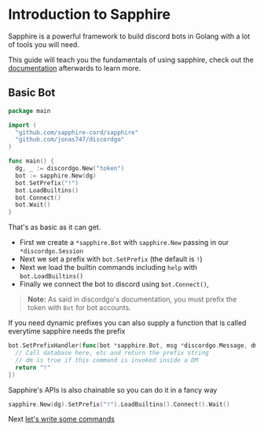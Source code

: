# Introduction to Sapphire
Sapphire is a powerful framework to build discord bots in Golang with a lot of tools you will need.

This guide will teach you the fundamentals of using sapphire, check out the [documentation](https://godoc.org/github.com/sapphire-cord/sapphire) afterwards to learn more.

## Basic Bot
```go
package main

import (
  "github.com/sapphire-cord/sapphire"
  "github.com/jonas747/discordgo"
)

func main() {
  dg, _ := discordgo.New("token")
  bot := sapphire.New(dg)
  bot.SetPrefix("!")
  bot.LoadBuiltins()
  bot.Connect()
  bot.Wait()
}
```
That's as basic as it can get.

- First we create a `*sapphire.Bot` with `sapphire.New` passing in our `*discordgo.Session`
- Next we set a prefix with `bot.SetPrefix` (the default is `!`)
- Next we load the builtin commands including `help` with `bot.LoadBuiltins()`
- Finally we connect the bot to discord using `bot.Connect()`,

> **Note:** As said in discordgo's documentation, you must prefix the token with `Bot` for bot accounts.

If you need dynamic prefixes you can also supply a function that is called everytime sapphire needs the prefix
```go
bot.SetPrefixHandler(func(bot *sapphire.Bot, msg *discordgo.Message, dm bool) string {
  // Call database here, etc and return the prefix string
  // dm is true if this command is invoked inside a DM
  return "!"
})
```

Sapphire's APIs is also chainable so you can do it in a fancy way
```go
sapphire.New(dg).SetPrefix("!").LoadBuiltins().Connect().Wait()
```

Next [let's write some commands](Commands.md)
